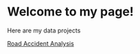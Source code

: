 # Welcome to my page!


Here are my data projects  

[Road Accident Analysis](https://naimamunir17.wixsite.com/naimamunir)
















